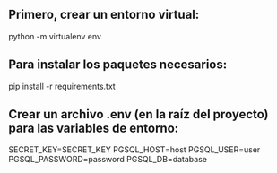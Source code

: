 ## Primero, crear un entorno virtual:

python -m virtualenv env

## Para instalar los paquetes necesarios:

pip install -r requirements.txt

## Crear un archivo .env (en la raíz del proyecto) para las variables de entorno:

SECRET_KEY=SECRET_KEY
PGSQL_HOST=host
PGSQL_USER=user
PGSQL_PASSWORD=password
PGSQL_DB=database